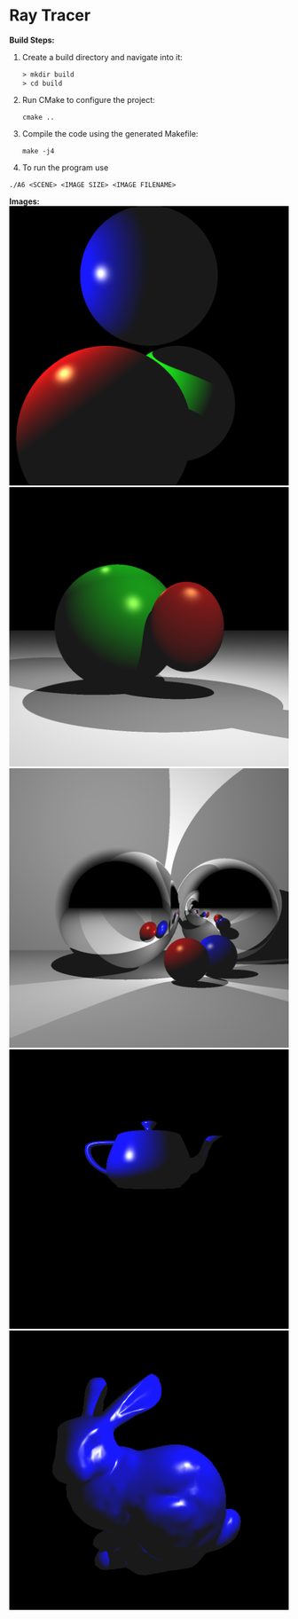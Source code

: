 # Ray Tracer

**Build Steps:**

1. Create a build directory and navigate into it:

   ```
   > mkdir build
   > cd build
   ```

2. Run CMake to configure the project:

   ```
   cmake ..
   ```

3. Compile the code using the generated Makefile:

   ```
   make -j4
   ```

4. To run the program use

```
./A6 <SCENE> <IMAGE SIZE> <IMAGE FILENAME>
```

**Images:**
![Scene 1 & 2](images/1.png)
![Scene 3](images/3.png)
![Scene 4 & 5](images/4.png)
![Scene 6](images/6.png)
![Scene 7](images/7.png)
